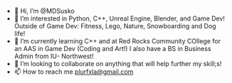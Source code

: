- 👋 Hi, I’m @MDSusko
- 👀 I’m interested in Python, C++, Unreal Engine, Blender, and Game Dev! Outside of Game Dev: Fitness, Lego, Nature, Snowboarding and Dog life!
- 🌱 I’m currently learning C++ and at Red Rocks Community COllege for an AAS in Game Dev (Coding and Art!) I also have a BS in Business Admin from IU- Northwest!
- 💞️ I’m looking to collaborate on anything that will help further my skill;s! 
- 📫 How to reach me plurfxla@gmail.com

<!---
MDSusko/MDSusko is a ✨ special ✨ repository because its `README.md` (this file) appears on your GitHub profile.
You can click the Preview link to take a look at your changes.
--->

